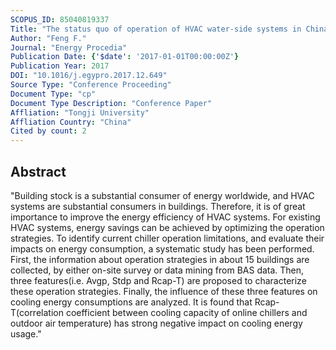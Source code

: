```yaml
---
SCOPUS_ID: 85040819337
Title: "The status quo of operation of HVAC water-side systems in China: A perspective from BAS data"
Author: "Feng F."
Journal: "Energy Procedia"
Publication Date: {'$date': '2017-01-01T00:00:00Z'}
Publication Year: 2017
DOI: "10.1016/j.egypro.2017.12.649"
Source Type: "Conference Proceeding"
Document Type: "cp"
Document Type Description: "Conference Paper"
Affliation: "Tongji University"
Affliation Country: "China"
Cited by count: 2
---
```


## Abstract
"Building stock is a substantial consumer of energy worldwide, and HVAC systems are substantial consumers in buildings. Therefore, it is of great importance to improve the energy efficiency of HVAC systems. For existing HVAC systems, energy savings can be achieved by optimizing the operation strategies. To identify current chiller operation limitations, and evaluate their impacts on energy consumption, a systematic study has been performed. First, the information about operation strategies in about 15 buildings are collected, by either on-site survey or data mining from BAS data. Then, three features(i.e. Avgp, Stdp and Rcap-T) are proposed to characterize these operation strategies. Finally, the influence of these three features on cooling energy consumptions are analyzed. It is found that Rcap-T(correlation coefficient between cooling capacity of online chillers and outdoor air temperature) has strong negative impact on cooling energy usage."
